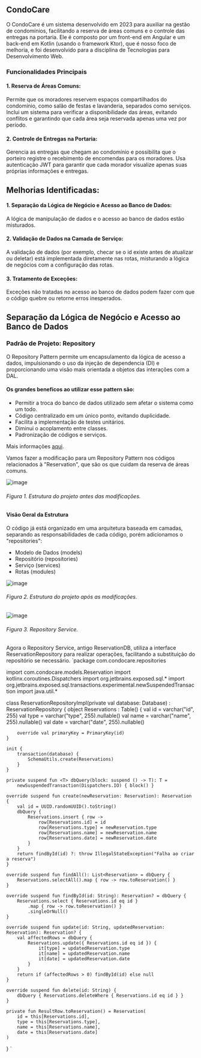 ## CondoCare
O CondoCare é um sistema desenvolvido em 2023 para auxiliar na gestão de condomínios, facilitando a reserva de áreas comuns e o controle das entregas na portaria. 
Ele é composto por um front-end em Angular e um back-end em Kotlin (usando o framework Ktor), que é nosso foco de melhoria, e foi desenvolvido para a disciplina de Tecnologias para Desenvolvimento Web.

### Funcionalidades Principais
#### 1. Reserva de Áreas Comuns:
Permite que os moradores reservem espaços compartilhados do condomínio, como salão de festas e lavanderia, separados como serviços. 
Inclui um sistema para verificar a disponibilidade das áreas, evitando conflitos e garantindo que cada área seja reservada apenas uma vez por período.

#### 2. Controle de Entregas na Portaria:
Gerencia as entregas que chegam ao condomínio e possibilita que o porteiro registre o recebimento de encomendas para os moradores.
Usa autenticação JWT para garantir que cada morador visualize apenas suas próprias informações e entregas.

## Melhorias Identificadas:
#### 1. Separação da Lógica de Negócio e Acesso ao Banco de Dados: 
A lógica de manipulação de dados e o acesso ao banco de dados estão misturados.

#### 2. Validação de Dados na Camada de Serviço: 
A validação de dados (por exemplo, checar se o id existe antes de atualizar ou deletar) está implementada diretamente nas rotas, misturando a lógica de negócios com a configuração das rotas.

#### 3. Tratamento de Exceções: 
Exceções não tratadas no acesso ao banco de dados podem fazer com que o código quebre ou retorne erros inesperados.


## Separação da Lógica de Negócio e Acesso ao Banco de Dados
### Padrão de Projeto: Repository
O Repository Pattern permite um encapsulamento da lógica de acesso a dados, impulsionando o uso da injeção de dependencia (DI) e proporcionando uma visão mais orientada a objetos das interações com a DAL.
#### Os grandes benefícos ao utilizar esse pattern são:
- Permitir a troca do banco de dados utilizado sem afetar o sistema como um todo.
- Código centralizado em um único ponto, evitando duplicidade.
- Facilita a implementação de testes unitários.
- Diminui o acoplamento entre classes.
- Padronização de códigos e serviços.

Mais informações [aqui](https://renicius-pagotto.medium.com/entendendo-o-repository-pattern-fcdd0c36b63b).

Vamos fazer a modificação para um Repository Pattern nos códigos relacionados à "Reservation", que são os que cuidam da reserva de áreas comuns.

![image](https://github.com/user-attachments/assets/5cef380a-6640-4a5f-846e-0e61f87b4920)
###### Figura 1. Estrutura do projeto antes das modificações.

#### Visão Geral da Estrutura

O código já está organizado em uma arquitetura baseada em camadas, separando as responsabilidades de cada código, porém adicionamos o "repositories":
- Modelo de Dados (models)
- Repositório (repositories)
- Serviço (services)
- Rotas (modules)

![image](https://github.com/user-attachments/assets/8d75bea5-11cb-4b0f-a9ff-4c2a34ce6abb)
###### Figura 2. Estrutura do projeto após as modificações.

![image](https://github.com/user-attachments/assets/c5af7ad8-7e68-409f-a321-c7eb412aaa94)
###### Figura 3. Repository Service.

Agora o Repository Service, antigo ReservationDB, utiliza a interface ReservationRepository para realizar operações, facilitando a substituição do repositório se necessário.
`package com.condocare.repositories

import com.condocare.models.Reservation
import kotlinx.coroutines.Dispatchers
import org.jetbrains.exposed.sql.*
import org.jetbrains.exposed.sql.transactions.experimental.newSuspendedTransaction
import java.util.*

class ReservationRepositoryImpl(private val database: Database) : ReservationRepository {
    object Reservations : Table() {
        val id = varchar("id", 255)
        val type = varchar("type", 255).nullable()
        val name = varchar("name", 255).nullable()
        val date = varchar("date", 255).nullable()

        override val primaryKey = PrimaryKey(id)
    }

    init {
        transaction(database) {
            SchemaUtils.create(Reservations)
        }
    }

    private suspend fun <T> dbQuery(block: suspend () -> T): T =
        newSuspendedTransaction(Dispatchers.IO) { block() }

    override suspend fun create(newReservation: Reservation): Reservation {
        val id = UUID.randomUUID().toString()
        dbQuery {
            Reservations.insert { row ->
                row[Reservations.id] = id
                row[Reservations.type] = newReservation.type
                row[Reservations.name] = newReservation.name
                row[Reservations.date] = newReservation.date
            }
        }
        return findById(id) ?: throw IllegalStateException("Falha ao criar a reserva")
    }

    override suspend fun findAll(): List<Reservation> = dbQuery {
        Reservations.selectAll().map { row -> row.toReservation() }
    }

    override suspend fun findById(id: String): Reservation? = dbQuery {
        Reservations.select { Reservations.id eq id }
            .map { row -> row.toReservation() }
            .singleOrNull()
    }

    override suspend fun update(id: String, updatedReservation: Reservation): Reservation? {
        val affectedRows = dbQuery {
            Reservations.update({ Reservations.id eq id }) {
                it[type] = updatedReservation.type
                it[name] = updatedReservation.name
                it[date] = updatedReservation.date
            }
        }
        return if (affectedRows > 0) findById(id) else null
    }

    override suspend fun delete(id: String) {
        dbQuery { Reservations.deleteWhere { Reservations.id eq id } }
    }

    private fun ResultRow.toReservation() = Reservation(
        id = this[Reservations.id],
        type = this[Reservations.type],
        name = this[Reservations.name],
        date = this[Reservations.date]
    )
}
`
